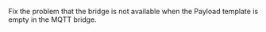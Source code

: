 Fix the problem that the bridge is not available when the Payload template is empty in the MQTT bridge.
